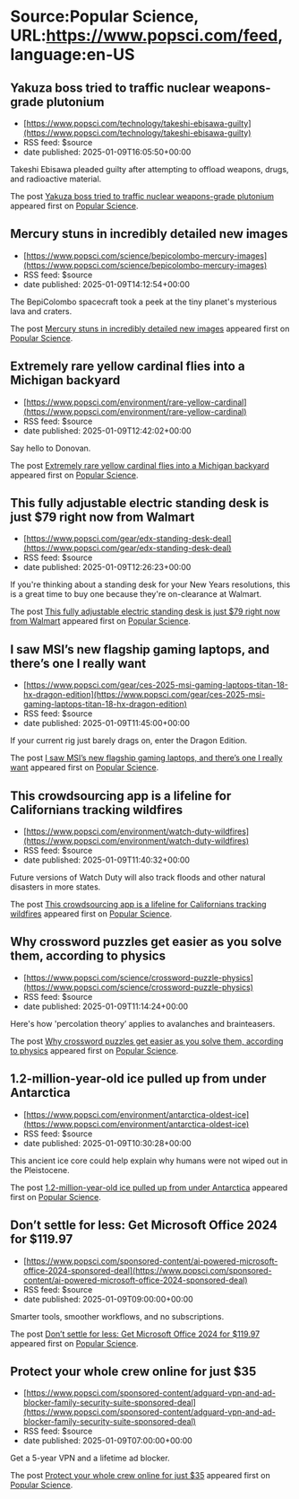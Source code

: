 # Source:Popular Science, URL:https://www.popsci.com/feed, language:en-US

## Yakuza boss tried to traffic nuclear weapons-grade plutonium
 - [https://www.popsci.com/technology/takeshi-ebisawa-guilty](https://www.popsci.com/technology/takeshi-ebisawa-guilty)
 - RSS feed: $source
 - date published: 2025-01-09T16:05:50+00:00

<p>Takeshi Ebisawa pleaded guilty after attempting to offload weapons, drugs, and radioactive material.</p>
<p>The post <a href="https://www.popsci.com/technology/takeshi-ebisawa-guilty/">Yakuza boss tried to traffic nuclear weapons-grade plutonium</a> appeared first on <a href="https://www.popsci.com">Popular Science</a>.</p>

## Mercury stuns in incredibly detailed new images
 - [https://www.popsci.com/science/bepicolombo-mercury-images](https://www.popsci.com/science/bepicolombo-mercury-images)
 - RSS feed: $source
 - date published: 2025-01-09T14:12:54+00:00

<p>The BepiColombo spacecraft took a peek at the tiny planet's mysterious lava and craters.</p>
<p>The post <a href="https://www.popsci.com/science/bepicolombo-mercury-images/">Mercury stuns in incredibly detailed new images</a> appeared first on <a href="https://www.popsci.com">Popular Science</a>.</p>

## Extremely rare yellow cardinal flies into a Michigan backyard
 - [https://www.popsci.com/environment/rare-yellow-cardinal](https://www.popsci.com/environment/rare-yellow-cardinal)
 - RSS feed: $source
 - date published: 2025-01-09T12:42:02+00:00

<p>Say hello to Donovan.</p>
<p>The post <a href="https://www.popsci.com/environment/rare-yellow-cardinal/">Extremely rare yellow cardinal flies into a Michigan backyard</a> appeared first on <a href="https://www.popsci.com">Popular Science</a>.</p>

## This fully adjustable electric standing desk is just $79 right now from Walmart
 - [https://www.popsci.com/gear/edx-standing-desk-deal](https://www.popsci.com/gear/edx-standing-desk-deal)
 - RSS feed: $source
 - date published: 2025-01-09T12:26:23+00:00

<p>If you're thinking about a standing desk for your New Years resolutions, this is a great time to buy one because they're on-clearance at Walmart.</p>
<p>The post <a href="https://www.popsci.com/gear/edx-standing-desk-deal/">This fully adjustable electric standing desk is just $79 right now from Walmart</a> appeared first on <a href="https://www.popsci.com">Popular Science</a>.</p>

## I saw MSI’s new flagship gaming laptops, and there’s one I really want
 - [https://www.popsci.com/gear/ces-2025-msi-gaming-laptops-titan-18-hx-dragon-edition](https://www.popsci.com/gear/ces-2025-msi-gaming-laptops-titan-18-hx-dragon-edition)
 - RSS feed: $source
 - date published: 2025-01-09T11:45:00+00:00

<p>If your current rig just barely drags on, enter the Dragon Edition.</p>
<p>The post <a href="https://www.popsci.com/gear/ces-2025-msi-gaming-laptops-titan-18-hx-dragon-edition/">I saw MSI’s new flagship gaming laptops, and there’s one I really want</a> appeared first on <a href="https://www.popsci.com">Popular Science</a>.</p>

## This crowdsourcing app is a lifeline for Californians tracking wildfires
 - [https://www.popsci.com/environment/watch-duty-wildfires](https://www.popsci.com/environment/watch-duty-wildfires)
 - RSS feed: $source
 - date published: 2025-01-09T11:40:32+00:00

<p>Future versions of Watch Duty will also track floods and other natural disasters in more states.</p>
<p>The post <a href="https://www.popsci.com/environment/watch-duty-wildfires/">This crowdsourcing app is a lifeline for Californians tracking wildfires</a> appeared first on <a href="https://www.popsci.com">Popular Science</a>.</p>

## Why crossword puzzles get easier as you solve them, according to physics
 - [https://www.popsci.com/science/crossword-puzzle-physics](https://www.popsci.com/science/crossword-puzzle-physics)
 - RSS feed: $source
 - date published: 2025-01-09T11:14:24+00:00

<p>Here's how 'percolation theory’ applies to avalanches and brainteasers.</p>
<p>The post <a href="https://www.popsci.com/science/crossword-puzzle-physics/">Why crossword puzzles get easier as you solve them, according to physics</a> appeared first on <a href="https://www.popsci.com">Popular Science</a>.</p>

## 1.2-million-year-old ice pulled up from under Antarctica
 - [https://www.popsci.com/environment/antarctica-oldest-ice](https://www.popsci.com/environment/antarctica-oldest-ice)
 - RSS feed: $source
 - date published: 2025-01-09T10:30:28+00:00

<p>This ancient ice core could help explain why humans were not wiped out in the Pleistocene.</p>
<p>The post <a href="https://www.popsci.com/environment/antarctica-oldest-ice/">1.2-million-year-old ice pulled up from under Antarctica</a> appeared first on <a href="https://www.popsci.com">Popular Science</a>.</p>

## Don’t settle for less: Get Microsoft Office 2024 for $119.97
 - [https://www.popsci.com/sponsored-content/ai-powered-microsoft-office-2024-sponsored-deal](https://www.popsci.com/sponsored-content/ai-powered-microsoft-office-2024-sponsored-deal)
 - RSS feed: $source
 - date published: 2025-01-09T09:00:00+00:00

<p>Smarter tools, smoother workflows, and no subscriptions.</p>
<p>The post <a href="https://www.popsci.com/sponsored-content/ai-powered-microsoft-office-2024-sponsored-deal/">Don&#8217;t settle for less: Get Microsoft Office 2024 for $119.97</a> appeared first on <a href="https://www.popsci.com">Popular Science</a>.</p>

## Protect your whole crew online for just $35
 - [https://www.popsci.com/sponsored-content/adguard-vpn-and-ad-blocker-family-security-suite-sponsored-deal](https://www.popsci.com/sponsored-content/adguard-vpn-and-ad-blocker-family-security-suite-sponsored-deal)
 - RSS feed: $source
 - date published: 2025-01-09T07:00:00+00:00

<p>Get a 5-year VPN and a lifetime ad blocker.</p>
<p>The post <a href="https://www.popsci.com/sponsored-content/adguard-vpn-and-ad-blocker-family-security-suite-sponsored-deal/">Protect your whole crew online for just $35</a> appeared first on <a href="https://www.popsci.com">Popular Science</a>.</p>


